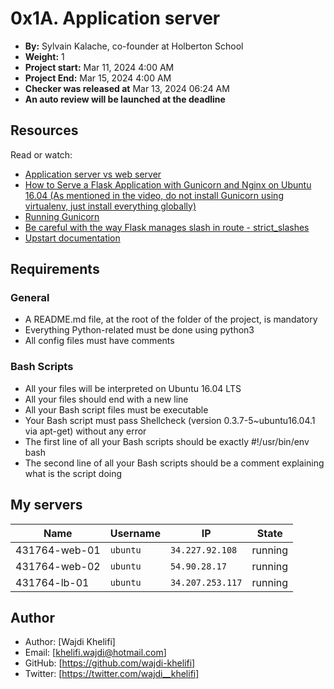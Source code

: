 # 0x1A. Application server

- **By:** Sylvain Kalache, co-founder at Holberton School
- **Weight:** 1
- **Project start:** Mar 11, 2024 4:00 AM
- **Project End:** Mar 15, 2024 4:00 AM
- **Checker was released at** Mar 13, 2024 06:24 AM
- **An auto review will be launched at the deadline**

## Resources
Read or watch:

- [Application server vs web server](https://www.nginx.com/resources/glossary/application-server-vs-web-server/)
- [How to Serve a Flask Application with Gunicorn and Nginx on Ubuntu 16.04 (As mentioned in the video, do not install Gunicorn using virtualenv, just install everything globally)](https://www.digitalocean.com/community/tutorials/how-to-serve-flask-applications-with-gunicorn-and-nginx-on-ubuntu-16-04)
- [Running Gunicorn](https://intranet.alxswe.com/rltoken/2LF1j7xKJGYaUtD1HKgUeQ)
- [Be careful with the way Flask manages slash in route - strict_slashes](https://werkzeug.palletsprojects.com/en/3.0.x/)
- [Upstart documentation](https://doc.ubuntu-fr.org/upstart)

## Requirements
### General
- A README.md file, at the root of the folder of the project, is mandatory
- Everything Python-related must be done using python3
- All config files must have comments

### Bash Scripts
- All your files will be interpreted on Ubuntu 16.04 LTS
- All your files should end with a new line
- All your Bash script files must be executable
- Your Bash script must pass Shellcheck (version 0.3.7-5~ubuntu16.04.1 via apt-get) without any error
- The first line of all your Bash scripts should be exactly #!/usr/bin/env bash
- The second line of all your Bash scripts should be a comment explaining what is the script doing

## My servers

<table class="table table-s">
   <thead>
      <tr>
	<th>Name</th>
	<th>Username</th>
	<th>IP</th>
	<th>State</th>
      </tr>
   </thead>

   <tbody>
      <tr>
	<td>431764-web-01</td>
	<td><code>ubuntu</code></td>
	<td><code>34.227.92.108</code></td>
	<td>running</td>
      </tr>
      <tr>
	<td>431764-web-02</td>
	<td><code>ubuntu</code></td>
	<td><code>54.90.28.17</code></td>
	<td>running</td>
      </tr>
      <tr>
        <td>431764-lb-01</td>
        <td><code>ubuntu</code></td>
        <td><code>34.207.253.117</code></td>
        <td>running</td>
      </tr>
   </tbody>
</table>

## Author
- Author: [Wajdi Khelifi]
- Email: [khelifi.wajdi@hotmail.com]
- GitHub: [https://github.com/wajdi-khelifi]
- Twitter: [https://twitter.com/wajdi__khelifi]
